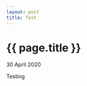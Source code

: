 ```yaml
---
layout: post
title: Test
---
```


{{ page.title }}
================

<p class="meta">30 April 2020</p>

Testing